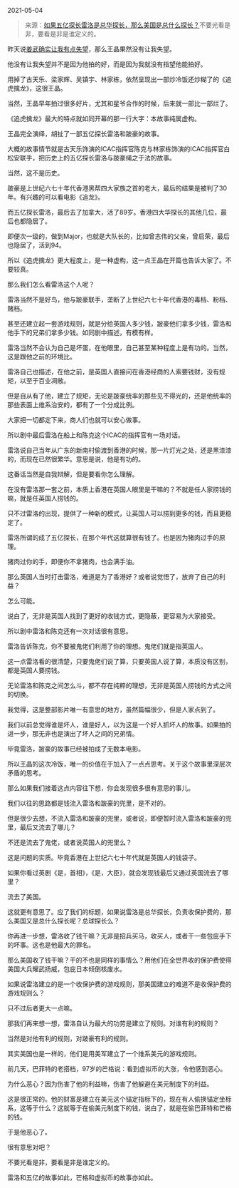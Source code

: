 2021-05-04

> 来源：[如果五亿探长雷洛是总华探长，那么美国是总什么探长？](http://mp.weixin.qq.com/s?__biz=MzU3NDc5Nzc0NQ==&mid=2247502571&idx=2&sn=b464cc00f49b8b62302c45cc89071bd4&chksm=fd2e6835ca59e12352e50486a52275dddb7bddc3efe257477a81960ec1a3282b61c041541bea&scene=27#wechat_redirect)
> ​​不要光看是非，要看是非是谁定义的。

昨天说[姜武确实让我有点失望](http://mp.weixin.qq.com/s?__biz=MzU3NDc5Nzc0NQ==&mid=2247502567&idx=1&sn=abdda5085d3240e995307169937e2666&chksm=fd2e6839ca59e12fa517b32e9a77715c43e71e554e20dd838e40609a4cbbde7b1ec8418919f4&scene=21#wechat_redirect)，那么王晶果然没有让我失望。  

  

他没有让我失望并不是因为他拍的好，而是因为我就没有指望他能拍好。  

  

用掉了古天乐、梁家辉、吴镇宇、林家栋，依然呈现出一部炒冷饭还炒糊了的《追虎擒龙》，这很王晶。  

  

当然，王晶早年拍过很多好片，尤其和星爷合作的时候，后来就一部比一部烂了。

  

《追虎擒龙》最大的特点就如同开幕的那一行大字：本故事纯属虚构。

  

王晶完全演绎，胡扯了一部五亿探长雷洛和跛豪的故事。  

  

大概的故事情节就是古天乐饰演的ICAC指挥官陈克与林家栋饰演的ICAC指挥官白松安联手，把历史上的五亿探长雷洛与跛豪绳之于法的故事。  

  

当然，这不是历史。  

  

跛豪是上世纪六七十年代香港黑帮四大家族之首的老大，最后的结果是被判了30年。有兴趣的可以看电影《追龙》。

  

而五亿探长雷洛，最后去了加拿大，活了89岁。香港四大华探长的其他几位，最后也都隐居了。

  

即便次一级的，做到Major，也就是大队长的，比如曾志伟的父亲，曾启荣，最后也隐居了，活到94。

  

所以《追虎擒龙》更大程度上，是一种虚构，这一点王晶在开篇也告诉大家了。不要较真。

  

那么我们怎么看雷洛这个人呢？  

  

雷洛当然不是好鸟，他与跛豪联手，垄断了上世纪六七十年代香港的毒档、粉档、赌档。

  

甚至还建立起一套游戏规则，就是分给英国人多少钱，跛豪他们拿多少钱，雷洛和他手下的兄弟们拿多少钱。如同剧中描述，有模有样。  

  

雷洛当然不会认为自己是坏蛋，在他眼里，自己甚至某种程度上是有功的。当然，这是跟他之前的环境比。  

  

雷洛自己也描述，在他之前，是英国人直接问在香港经商的人索要钱财，没有规矩，以至于百业凋敝。  

  

但是自从有了他，建立了规矩，无论是跛豪统率的那些见不得光的，还是他统率的那些表面上维系治安的，都有了一个分成比例。

  

大家把一切都定下来，商人们也就可以安心做事。  

  

所以剧中最后雷洛在船上和陈克这个ICAC的指挥官有一场对话。

  

雷洛说自己当年从广东的新南村偷渡到香港的时候，那一片灯光之处，还是黑漆漆的，而现在已然很繁华。意思是说，他是有功的。  

  

这番话当然是自我辩解，但是要看你怎么理解。  

  

在没有雷洛那一套之前，本质上香港在英国人眼里是干嘛的？不就是任人家捞钱的嘛，就是任英国人捞钱的。  

  

只不过雷洛的出现，提供了一种新的模式，让英国人可以捞到更多的钱，而且更稳定了。

  

雷洛所谓的成了五亿探长，在那个年代这就算很有钱了。也是因为猪肉过手的原理。  

  

猪肉过你的手，即便你不拿猪肉，也会满手油。

  

那么英国人当时打击雷洛，难道是为了香港好？或者说觉悟了，放弃了自己的利益？

  

怎么可能。  

  

说白了，无非是英国人找到了更好的收钱方式，更隐蔽，更容易为大家接受。

  

所以剧中雷洛和陈克还有一次对话很有意思。

  

雷洛告诉陈克，你不要被鬼佬们利用了你的理想。鬼佬们就是指英国人。

  

这一点雷洛看的很清楚，只要鬼佬们说了算，只要英国人说了算，本质没有区别，都是英国人要捞钱。

  

无论雷洛和陈克之间怎么斗，都不存在纯粹的理想，无非是英国人捞钱的方式之间的切换。  

  

我觉得，这是整部影片唯一有意思的地方，虽然篇幅很少，但是人家点到了。  

  

我们以前总觉得谁是坏人，谁是好人，以为这是一个好人抓坏人的故事。如果拍的进一步，那无非也是演出了坏人之间的兄弟情。

  

毕竟雷洛，跛豪的故事已经被拍成了无数本电影。

  

所以王晶的这次冷饭，唯一的价值在于加入了一点点思考。关于这个故事里深层次矛盾的思考。  

  

那么如果我们接着这点内容往下想，你会发现很多很有意思的事儿。  

  

我们以往的思路都是钱流入雷洛和跛豪的兜里，是不对的。  

  

但是很少去想，不流入雷洛和跛豪的兜里，或者说，即便暂时流入雷洛和跛豪的兜里，最后又流去了哪儿？

  

不还是流去了鬼佬，或者说英国人的兜里么？  

  

这是问题的实质。毕竟香港在上世纪六七十年代就是英国人的钱袋子。

  

如果你看过英剧《是，首相》，《是，大臣》，就会发现钱最后又通过英国流去了哪里？

  

流去了美国。  

  

这就更有意思了。应了我们的标题，如果说雷洛是总华探长，负责收保护费的，那么美国又是总什么探长呢？总球探长么？

  

你再进一步想，雷洛收了钱干嘛？无非是招兵买马，收买人，或者干一些包庇手下的坏事。这也是他最大的罪名。  

  

那么美国收了钱干嘛？干的不也是同样的事情么？用他们在全世界收的保护费使得美国大兵耀武扬威，包庇日本倾倒核废水。

  

如果说雷洛建立的是一个收保护费的游戏规则，那美国建立的难道不是收保护费的游戏规则么？  

  

只不过后者更大一点嘛。

  

那我们再来想一想，雷洛自认为最大的功劳是建立了规则。对谁有利的规则？

  

当然是对他有利的规则，对跛豪有利的规则。  

  

其实美国也是一样的，他们是用美军建立了一个维系美元的游戏规则。  

  

前几天，巴菲特的老搭档，97岁的芒格说：看到虚拟币的大涨，令他感到恶心。

  

为什么恶心？因为伤害了他的利益嘛，伤害了他躲避在美元制度下的利益。

  

这是很正常的。他的财富是建立在美元这个锚定指标下的，现在有人偷换锚定坐标系，这等于什么？这就等于在偷美元制度下的钱，说白了，就是在偷巴菲特和芒格的钱。  

  

于是他恶心了。  

  

很有意思对吧？  

  

不要光看是非，要看是非是谁定义的。

  

雷洛和五亿的故事如此，芒格和虚拟币的故事亦如此。

